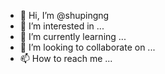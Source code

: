 - 👋 Hi, I’m @shupingng
- 👀 I’m interested in ...
- 🌱 I’m currently learning ...
- 💞️ I’m looking to collaborate on ...
- 📫 How to reach me ...

<!---
shupingng/shupingng is a ✨ special ✨ repository because its `README.md` (this file) appears on your GitHub profile.
You can click the Preview link to take a look at your changes.
--->
